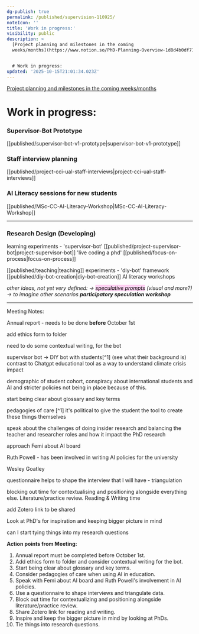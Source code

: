 ```yaml
---
dg-publish: true
permalink: /published/supervision-110925/
noteIcon: ''
title: 'Work in progress:'
visibility: public
description: >
  [Project planning and milestones in the coming
  weeks/months](https://www.notion.so/PhD-Planning-Overview-1d8d4b0df71d80799030cbb90f2fa664)


  # Work in progress:
updated: '2025-10-15T21:01:34.023Z'
---
```


[Project planning and milestones in the coming weeks/months](https://www.notion.so/PhD-Planning-Overview-1d8d4b0df71d80799030cbb90f2fa664)

# Work in progress:
### Supervisor-Bot Prototype
[[published/supervisor-bot-v1-prototype\|supervisor-bot-v1-prototype]]

### Staff interview planning 
[[published/project-cci-ual-staff-interviews\|project-cci-ual-staff-interviews]]

### AI Literacy sessions for new students
[[published/MSc-CC-AI-Literacy-Workshop\|MSc-CC-AI-Literacy-Workshop]]

---
### Research Design (Developing)

learning experiments - 
	'supervisor-bot' [[published/project-supervisor-bot\|project-supervisor-bot]]
	'live coding a phd' [[published/focus-on-process\|focus-on-process]]

[[published/teaching\|teaching]] experiments - 
	'diy-bot' framework [[published/diy-bot-creation\|diy-bot-creation]] 
	AI literacy workshops 

_other ideas, not yet very defined: 
-> <mark style="background: #FFB8EBA6;">speculative prompts</mark> (visual and more?)
-> to imagine other scenarios 
**participatory speculation workshop**_ 

---

Meeting Notes: 

Annual report - needs to be done **before** October 1st

add ethics form to folder

need to do some contextual writing, for the bot

supervisor bot
 -> DIY bot with students[^1] (see what their background is)
	 contrast to Chatgpt
	 educational tool as a way to understand
climate crisis impact

demographic of student cohort, conspiracy about international students and AI and stricter policies not being in place because of this.

start being clear about glossary and key terms

pedagogies of care 
[^1] it's political to give the student the tool to create these things themselves 

speak about the challenges of doing insider research and balancing the teacher and researcher roles and how it impact the PhD research

approach Femi about AI board

Ruth Powell - has been involved in writing AI policies for the university

Wesley Goatley

questionnaire helps to shape the interview that I will have - triangulation

blocking out time for contextualising and positioning alongside everything else. Literature/practice review.
Reading & Writing time 

add Zotero link to be shared 

Look at PhD's for inspiration and keeping bigger picture in mind

can I start tying things into my research questions

**Action points from Meeting:**

1. Annual report must be completed before October 1st.
2. Add ethics form to folder and consider contextual writing for the bot.
3. Start being clear about glossary and key terms.
4. Consider pedagogies of care when using AI in education.
5. Speak with Femi about AI board and Ruth Powell's involvement in AI policies.
6. Use a questionnaire to shape interviews and triangulate data.
7. Block out time for contextualizing and positioning alongside literature/practice review.
8. Share Zotero link for reading and writing.
9. Inspire and keep the bigger picture in mind by looking at PhDs.
10. Tie things into research questions.
